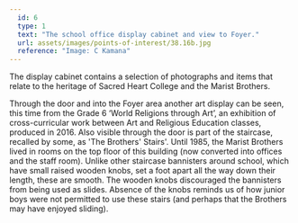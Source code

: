 ```yaml
---
  id: 6
  type: 1
  text: "The school office display cabinet and view to Foyer."
  url: assets/images/points-of-interest/38.16b.jpg
  reference: "Image: C Kamana"
---
```

The display cabinet contains a selection of photographs and items that relate to the heritage of Sacred Heart College and the Marist Brothers. 

Through the door and into the Foyer area another art display can be seen, this time from the Grade 6 ‘World Religions through Art’, an exhibition of cross-curricular work between Art and Religious Education classes, produced in 2016. Also visible through the door is part of the staircase, recalled by some, as 'The Brothers' Stairs'. Until 1985, the Marist Brothers lived in rooms on the top floor of this building (now converted into offices and the staff room). Unlike other staircase bannisters around school, which have small raised wooden knobs, set a foot apart all the way down their length, these are smooth. The wooden knobs discouraged the bannisters from being used as slides. Absence of the knobs reminds us of how junior boys were not permitted to use these stairs (and perhaps that the Brothers may have enjoyed sliding). 
